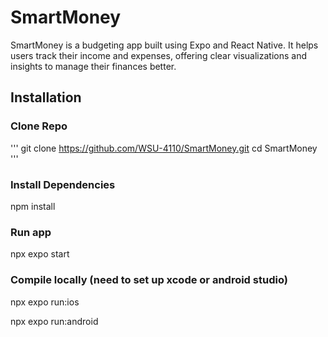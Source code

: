 # SmartMoney

SmartMoney is a budgeting app built using Expo and React Native. It helps users track their income and expenses, offering clear visualizations and insights to manage their finances better.

## Installation
### Clone Repo
''' git clone https://github.com/WSU-4110/SmartMoney.git
cd SmartMoney '''

### Install Dependencies
npm install

### Run app
npx expo start

### Compile locally (need to set up xcode or android studio)
npx expo run:ios

npx expo run:android
